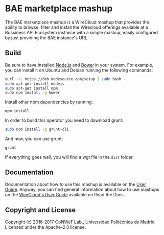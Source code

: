 BAE marketplace mashup
======================

The BAE marketplace mashup is a WireCloud mashup that provides the ability to browse, filter and install the Wirecloud offerings available at a Bussiness API Ecosystem instance with a simple mashup, easily configured by just providing the BAE instance's URL.

Build
-----

Be sure to have installed [Node.js](http://node.js) and [Bower](http://bower.io) in your system. For example, you can install it on Ubuntu and Debian running the following commands:

```bash
curl -sL https://deb.nodesource.com/setup | sudo bash -
sudo apt-get install nodejs
sudo apt-get install npm
sudo npm install -g bower
```

Install other npm dependencies by running:

```bash
npm install
```

In order to build this operator you need to download grunt:

```bash
sudo npm install -g grunt-cli
```

And now, you can use grunt:

```bash
grunt
```

If everything goes well, you will find a wgt file in the `dist` folder.

## Documentation

Documentation about how to use this mashup is available on the
[User Guide](src/doc/userguide.md). Anyway, you can find general information
about how to use mashups on the
[WireCloud's User Guide](https://wirecloud.readthedocs.io/en/stable/user_guide/)
available on Read the Docs.

## Copyright and License

Copyright (c) 2016-2017 CoNWeT Lab., Universidad Politécnica de Madrid
Licensed under the Apache-2.0 license.
